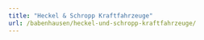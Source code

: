 ```yaml
---
title: "Heckel & Schropp Kraftfahrzeuge"
url: /babenhausen/heckel-und-schropp-kraftfahrzeuge/
---
```

